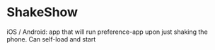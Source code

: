 # ShakeShow
iOS / Android: app that will run preference-app upon just shaking the phone. Can self-load and start
